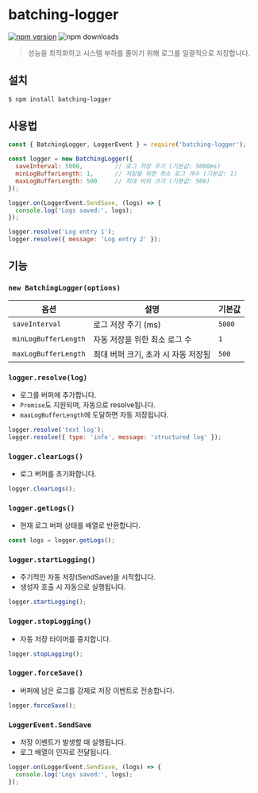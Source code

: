 # **batching-logger**

[![npm version](https://img.shields.io/npm/v/batching-logger?color=%2351F9C0&label=batching-logger)](https://www.npmjs.com/package/batching-logger)
![npm downloads](https://img.shields.io/npm/dt/batching-logger.svg?color=%2351FC0&maxAge=3600)

> 성능을 최적화하고 시스템 부하를 줄이기 위해 로그를 일괄적으로 저장합니다. 

## <i class="fa-solid fa-download"></i> **설치**
```bash
$ npm install batching-logger
```

## <i class="fa-solid fa-bookmark"></i> **사용법**
```js
const { BatchingLogger, LoggerEvent } = require('batching-logger');

const logger = new BatchingLogger({
  saveInterval: 5000,         // 로그 저장 주기 (기본값: 5000ms)
  minLogBufferLength: 1,      // 저장을 위한 최소 로그 개수 (기본값: 1)
  maxLogBufferLength: 500     // 최대 버퍼 크기 (기본값: 500)
});

logger.on(LoggerEvent.SendSave, (logs) => {
  console.log('Logs saved:', logs);
});

logger.resolve('Log entry 1');
logger.resolve({ message: 'Log entry 2' });
```

## <i class="fa-solid fa-bookmark"></i> **기능**

### `new BatchingLogger(options)`

| 옵션               | 설명                                      | 기본값    |
|--------------------|-------------------------------------------|------------|
| `saveInterval`     | 로그 저장 주기 (ms)                       | `5000`     |
| `minLogBufferLength` | 자동 저장을 위한 최소 로그 수          | `1`        |
| `maxLogBufferLength` | 최대 버퍼 크기, 초과 시 자동 저장됨     | `500`      |

### `logger.resolve(log)`

- 로그를 버퍼에 추가합니다.
- `Promise`도 지원되며, 자동으로 resolve됩니다.
- `maxLogBufferLength`에 도달하면 자동 저장됩니다.

```js
logger.resolve('text log');
logger.resolve({ type: 'info', message: 'structured log' });
```


### `logger.clearLogs()`

- 로그 버퍼를 초기화합니다.

```js
logger.clearLogs();
```


### `logger.getLogs()`

- 현재 로그 버퍼 상태를 배열로 반환합니다.

```js
const logs = logger.getLogs();
```


### `logger.startLogging()`

- 주기적인 자동 저장(SendSave)을 시작합니다.
- 생성자 호출 시 자동으로 실행됩니다.

```js
logger.startLogging();
```

### `logger.stopLogging()`

- 자동 저장 타이머를 중지합니다.

```js
logger.stopLogging();
```


### `logger.forceSave()`

- 버퍼에 남은 로그를 강제로 저장 이벤트로 전송합니다.

```js
logger.forceSave();
```


### `LoggerEvent.SendSave`

- 저장 이벤트가 발생할 때 실행됩니다.
- 로그 배열이 인자로 전달됩니다.

```js
logger.on(LoggerEvent.SendSave, (logs) => {
  console.log('Logs saved:', logs);
});
```